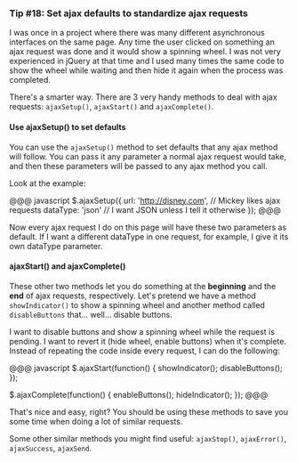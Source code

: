 ### Tip #18: Set ajax defaults to standardize ajax requests

I was once in a project where there was many different asynchronous interfaces on the same page. Any time the user clicked on something an ajax request was done and it would show a spinning wheel. I was not very experienced in jQuery at that time and I used many times the same code to show the wheel while waiting and then hide it again when the process was completed.

There's a smarter way. There are 3 very handy methods to deal with ajax requests: `ajaxSetup()`, `ajaxStart()` and `ajaxComplete()`.

#### Use ajaxSetup() to set defaults

You can use the `ajaxSetup()` method to set defaults that any ajax method will follow. You can pass it any parameter a normal ajax request would take, and then these parameters will be passed to any ajax method you call.

Look at the example:

@@@ javascript
$.ajaxSetup({
    url: 'http://disney.com', // Mickey likes ajax requests
    dataType: 'json' // I want JSON unless I tell it otherwise
});
@@@

Now every ajax request I do on this page will have these two parameters as default. If I want a different dataType in one request, for example, I give it its own dataType parameter.

#### ajaxStart() and ajaxComplete()

These other two methods let you do something at the **beginning** and the **end** of ajax requests, respectively. Let's pretend we have a method `showIndicator()` to show a spinning wheel and another method called `disableButtons` that... well... disable buttons.

I want to disable buttons and show a spinning wheel while the request is pending. I want to revert it (hide wheel, enable buttons) when it's complete. Instead of repeating the code inside every request, I can do the following:

@@@ javascript
$.ajaxStart(function() {
    showIndicator();
    disableButtons();
});

$.ajaxComplete(function() {
    enableButtons();
    hideIndicator();
});
@@@

That's nice and easy, right? You should be using these methods to save you some time when doing a lot of similar requests.

Some other similar methods you might find useful: `ajaxStop()`, `ajaxError()`, `ajaxSuccess`, `ajaxSend`.